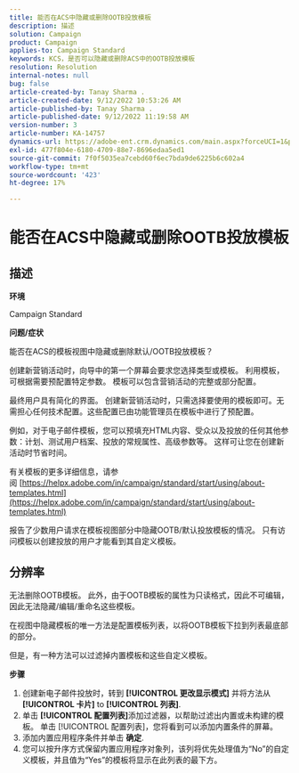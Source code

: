 ```yaml
---
title: 能否在ACS中隐藏或删除OOTB投放模板
description: 描述
solution: Campaign
product: Campaign
applies-to: Campaign Standard
keywords: KCS，是否可以隐藏或删除ACS中的OOTB投放模板
resolution: Resolution
internal-notes: null
bug: false
article-created-by: Tanay Sharma .
article-created-date: 9/12/2022 10:53:26 AM
article-published-by: Tanay Sharma .
article-published-date: 9/12/2022 11:19:58 AM
version-number: 3
article-number: KA-14757
dynamics-url: https://adobe-ent.crm.dynamics.com/main.aspx?forceUCI=1&pagetype=entityrecord&etn=knowledgearticle&id=2a24841c-8932-ed11-9db1-002248086735
exl-id: 477f804e-6180-4709-88e7-8696edaa5ed1
source-git-commit: 7f0f5035ea7cebd60f6ec7bda9de6225b6c602a4
workflow-type: tm+mt
source-wordcount: '423'
ht-degree: 17%

---
```


# 能否在ACS中隐藏或删除OOTB投放模板

## 描述


<b>环境</b>

Campaign Standard



<b>问题/症状</b>

能否在ACS的模板视图中隐藏或删除默认/OOTB投放模板？



创建新营销活动时，向导中的第一个屏幕会要求您选择类型或模板。 利用模板，可根据需要预配置特定参数。 模板可以包含营销活动的完整或部分配置。

最终用户具有简化的界面。 创建新营销活动时，只需选择要使用的模板即可。无需担心任何技术配置。这些配置已由功能管理员在模板中进行了预配置。

例如，对于电子邮件模板，您可以预填充HTML内容、受众以及投放的任何其他参数：计划、测试用户档案、投放的常规属性、高级参数等。 这样可让您在创建新活动时节省时间。

有关模板的更多详细信息，请参阅 [https://helpx.adobe.com/in/campaign/standard/start/using/about-templates.html](https://helpx.adobe.com/in/campaign/standard/start/using/about-templates.html)

报告了少数用户请求在模板视图部分中隐藏OOTB/默认投放模板的情况。 只有访问模板以创建投放的用户才能看到其自定义模板。






## 分辨率


无法删除OOTB模板。 此外，由于OOTB模板的属性为只读格式，因此不可编辑，因此无法隐藏/编辑/重命名这些模板。

在视图中隐藏模板的唯一方法是配置模板列表，以将OOTB模板下拉到列表最底部的部分。

但是，有一种方法可以过滤掉内置模板和这些自定义模板。

<b>步骤</b>

1. 创建新电子邮件投放时，转到 <b>[!UICONTROL 更改显示模式]</b> 并将方法从 <b>[!UICONTROL 卡片]</b> to <b>[!UICONTROL 列表]</b>.
2. 单击 <b>[!UICONTROL 配置列表]</b>添加过滤器，以帮助过滤出内置或未构建的模板。 单击 [!UICONTROL 配置列表]，您将看到可以添加内置条件的屏幕。
3. 添加内置应用程序条件并单击 <b>确定</b>.
4. 您可以按升序方式保留内置应用程序对象列，该列将优先处理值为“No”的自定义模板，并且值为“Yes”的模板将显示在此列表的最下方。
